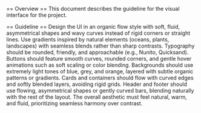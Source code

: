 == Overview ==
This document describes the guideline for the visual interface for the project.

== Guideline ==
Design the UI in an organic flow style with soft, fluid, asymmetrical shapes and wavy curves instead of rigid corners or straight lines. Use gradients inspired by natural elements (oceans, plants, landscapes) with seamless blends rather than sharp contrasts. Typography should be rounded, friendly, and approachable (e.g., Nunito, Quicksand). Buttons should feature smooth curves, rounded corners, and gentle hover animations such as soft scaling or color blending. Backgrounds should use extremely light tones of blue, grey, and orange, layered with subtle organic patterns or gradients. Cards and containers should flow with curved edges and softly blended layers, avoiding rigid grids. Header and footer should use flowing, asymmetrical shapes or gently curved bars, blending naturally with the rest of the layout. The overall aesthetic must feel natural, warm, and fluid, prioritizing seamless harmony over contrast.
